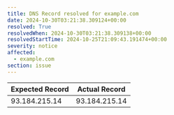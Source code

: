 ```yaml
---
title: DNS Record resolved for example.com
date: 2024-10-30T03:21:38.309124+00:00
resolved: True
resolvedWhen: 2024-10-30T03:21:38.309138+00:00
resolvedStartTime: 2024-10-25T21:09:43.191474+00:00
severity: notice
affected:
  - example.com
section: issue
---
```


| Expected Record  | Actual Record  |
|------------------|----------------|
| 93.184.215.14 | 93.184.215.14 |
